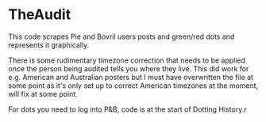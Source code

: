 # TheAudit

This code scrapes Pie and Bovril users posts and green/red dots and represents it graphically.

There is some rudimentary timezone correction that needs to be applied once the person being audited tells you where they live. This did work for e.g. American and Australian posters but I must have overwritten the file at some point as it's only set up to correct American timezones at the moment, will fix at some point.

For dots you need to log into P&B, code is at the start of Dotting History.r
